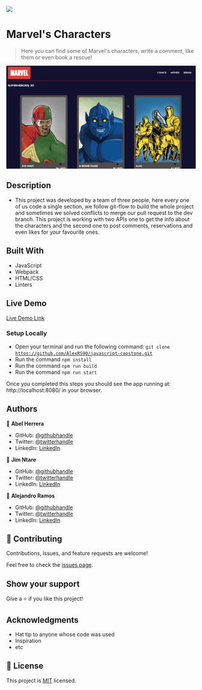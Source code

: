 ![](https://img.shields.io/badge/Microverse-blueviolet)

# Marvel's Characters

> Here you can find some of Marvel's characters, write a comment, like them or even book a rescue!

![screenshot](ssCapstone.png)

## Description

- This project was developed by a team of three people, here every one of us code a single section, we follow git-flow to build the whole project and sometimes we solved conflicts to merge our pull request to the dev branch. This project is working with two APIs one to get the info about the characters and the second one to post comments, reservations and even likes for your favourite ones.


## Built With

- JavaScript
- Webpack
- HTML/CSS
- Linters

## Live Demo

[Live Demo Link](https://livedemo.com)

### Setup Locally
- Open your terminal and run the following command: <code>git clone https://github.com/AlexRS90/javascript-capstone.git</code>
- Run the command <code>npm install</code>
- Run the command <code>npm run build</code>
- Run the command <code>npm run start</code>

Once you completed this steps you should see the app running at: http://localhost:8080/ in your browser.


## Authors

👤 **Abel Herrera**

- GitHub: [@githubhandle](https://github.com/Lino09)
- Twitter: [@twitterhandle](https://twitter.com/AbelHerreraZam1)
- LinkedIn: [LinkedIn](https://linkedin.com/in/abelherreraz)

👤 **Jim Ntare**

- GitHub: [@githubhandle](https://github.com/Ntare)
- Twitter: [@twitterhandle](https://twitter.com/JimNtare)
- LinkedIn: [LinkedIn](https://www.linkedin.com/in/jimntare/)

👤 **Alejandro Ramos**

- GitHub: [@githubhandle](https://github.com/AlexRS90)
- Twitter: [@twitterhandle](https://twitter.com/AlejandroRBenji)
- LinkedIn: [LinkedIn](https://www.linkedin.com/in/alejandro-ramos-santos-9b0b52135/)

## 🤝 Contributing

Contributions, issues, and feature requests are welcome!

Feel free to check the [issues page](https://github.com/AlexRS90/javascript-capstone/issues).

## Show your support

Give a ⭐️ if you like this project!

## Acknowledgments

- Hat tip to anyone whose code was used
- Inspiration
- etc

## 📝 License

This project is [MIT](./MIT.md) licensed.
